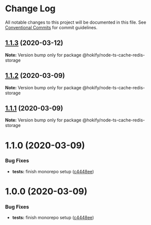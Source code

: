 # Change Log

All notable changes to this project will be documented in this file.
See [Conventional Commits](https://conventionalcommits.org) for commit guidelines.

## [1.1.3](https://github.com/havsar/node-ts-cache/compare/@hokify/node-ts-cache-redis-storage@1.1.2...@hokify/node-ts-cache-redis-storage@1.1.3) (2020-03-12)

**Note:** Version bump only for package @hokify/node-ts-cache-redis-storage





## [1.1.2](https://github.com/havsar/node-ts-cache/compare/@hokify/node-ts-cache-redis-storage@1.1.1...@hokify/node-ts-cache-redis-storage@1.1.2) (2020-03-09)

**Note:** Version bump only for package @hokify/node-ts-cache-redis-storage





## [1.1.1](https://github.com/havsar/node-ts-cache/compare/@hokify/node-ts-cache-redis-storage@1.1.0...@hokify/node-ts-cache-redis-storage@1.1.1) (2020-03-09)

**Note:** Version bump only for package @hokify/node-ts-cache-redis-storage





# 1.1.0 (2020-03-09)


### Bug Fixes

* **tests:** finish monorepo setup ([c4448ee](https://github.com/havsar/node-ts-cache/commit/c4448eebfc30c20681ba1546f2494f98a63e6193))





# 1.0.0 (2020-03-09)


### Bug Fixes

* **tests:** finish monorepo setup ([c4448ee](https://github.com/havsar/node-ts-cache/commit/c4448eebfc30c20681ba1546f2494f98a63e6193))

